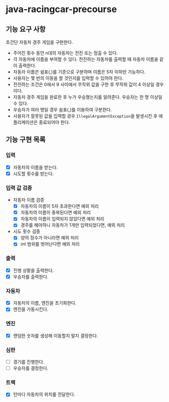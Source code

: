 # java-racingcar-precourse

## 기능 요구 사항
초간단 자동차 경주 게임을 구현한다.

- 주어진 횟수 동안 n대의 자동차는 전진 또는 멈출 수 있다.
- 각 자동차에 이름을 부여할 수 있다. 전진하는 자동차를 출력할 때 자동차 이름을 같이 출력한다.
- 자동차 이름은 쉼표(,)를 기준으로 구분하며 이름은 5자 이하만 가능하다.
- 사용자는 몇 번의 이동을 할 것인지를 입력할 수 있어야 한다.
- 전진하는 조건은 0에서 9 사이에서 무작위 값을 구한 후 무작위 값이 4 이상일 경우이다.
- 자동차 경주 게임을 완료한 후 누가 우승했는지를 알려준다. 우승자는 한 명 이상일 수 있다.
- 우승자가 여러 명일 경우 쉼표(,)를 이용하여 구분한다.
- 사용자가 잘못된 값을 입력할 경우 `IllegalArgumentException`을 발생시킨 후 애플리케이션은 종료되어야 한다.


## 기능 구현 목록


### 입력
- [X] 자동차의 이름을 받는다.
- [X] 시도할 횟수를 받는다.

### 입력 값 검증
- 자동차 이름 검증
  - [X] 자동차의 이름이 5자 초과한다면 예외 처리
  - [X] 자동차의 이름이 중복된다면 예외 처리
  - [X] 자동차의 이름이 입력되지 않았다면 예외 처리
  - [X] 경주를 해야하니 자동차가 1개만 입력되었다면, 예외 처리

- 시도 횟수 검증
  - [X] 양의 정수가 아니라면 예외 처리
  - [X] int 범위를 벗어난다면 예외 처리

### 출력
- [X] 진행 상황을 출력한다.
- [X] 우승자를 출력한다.

### 자동차
- [X] 자동차의 이름, 엔진을 초기화한다.
- [X] 엔진을 가동시킨다.

### 엔진
- [X] 랜덤한 숫자를 생성해 이동할지 말지 결정한다.

### 심판
- [ ] 경기를 진행한다.
- [ ] 우승자를 결정한다.

### 트랙
- [X] 턴마다 자동차의 위치를 전달한다.
